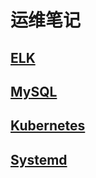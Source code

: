 运维笔记
========

[ELK](elastic-stack/README.md)
------------------------------

[MySQL](mysql/install.md)
------------------------

[Kubernetes](kubernetes/README.md)
---------------------------------

[Systemd](systemd/systemd.md)
--------------------------
